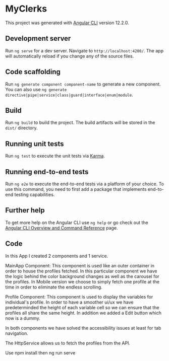 # MyClerks

This project was generated with [Angular CLI](https://github.com/angular/angular-cli) version 12.2.0.

## Development server

Run `ng serve` for a dev server. Navigate to `http://localhost:4200/`. The app will automatically reload if you change any of the source files.

## Code scaffolding

Run `ng generate component component-name` to generate a new component. You can also use `ng generate directive|pipe|service|class|guard|interface|enum|module`.

## Build

Run `ng build` to build the project. The build artifacts will be stored in the `dist/` directory.

## Running unit tests

Run `ng test` to execute the unit tests via [Karma](https://karma-runner.github.io).

## Running end-to-end tests

Run `ng e2e` to execute the end-to-end tests via a platform of your choice. To use this command, you need to first add a package that implements end-to-end testing capabilities.

## Further help

To get more help on the Angular CLI use `ng help` or go check out the [Angular CLI Overview and Command Reference](https://angular.io/cli) page.

## Code 

In this App I created 2 components and 1 service.

MainApp Component: This component is used like an outer container in order to house the profiles fetched. In this particular component we have the logic behind the color background changes as well as the carousel for the profiles. In Mobile version we choose to simply fetch one profile at the time in order to eliminate the endless scrolling.

Profile Component: This component is used to display the variables for individual's profile. In order to have a smoother ui/ux we have predeterminded the height of each variable cell so we can ensure that the profiles all share the same height. In addition we added a Edit button which now is a dummy. 

In both components we have solved the accessibility issues at least for tab navigation.

The HttpService allows us to fetch the profiles from the API.

Use npm install then ng run serve
